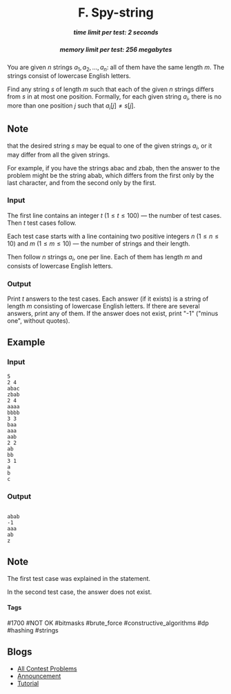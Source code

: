 <h1 style='text-align: center;'> F. Spy-string</h1>

<h5 style='text-align: center;'>time limit per test: 2 seconds</h5>
<h5 style='text-align: center;'>memory limit per test: 256 megabytes</h5>

You are given $n$ strings $a_1, a_2, \ldots, a_n$: all of them have the same length $m$. The strings consist of lowercase English letters.

Find any string $s$ of length $m$ such that each of the given $n$ strings differs from $s$ in at most one position. Formally, for each given string $a_i$, there is no more than one position $j$ such that $a_i[j] \ne s[j]$.

## Note

 that the desired string $s$ may be equal to one of the given strings $a_i$, or it may differ from all the given strings.

For example, if you have the strings abac and zbab, then the answer to the problem might be the string abab, which differs from the first only by the last character, and from the second only by the first.

### Input

The first line contains an integer $t$ ($1 \le t \le 100$) — the number of test cases. Then $t$ test cases follow.

Each test case starts with a line containing two positive integers $n$ ($1 \le n \le 10$) and $m$ ($1 \le m \le 10$) — the number of strings and their length.

Then follow $n$ strings $a_i$, one per line. Each of them has length $m$ and consists of lowercase English letters.

### Output

Print $t$ answers to the test cases. Each answer (if it exists) is a string of length $m$ consisting of lowercase English letters. If there are several answers, print any of them. If the answer does not exist, print "-1" ("minus one", without quotes).

## Example

### Input


```text
5
2 4
abac
zbab
2 4
aaaa
bbbb
3 3
baa
aaa
aab
2 2
ab
bb
3 1
a
b
c
```
### Output


```text

abab
-1
aaa
ab
z
```
## Note

The first test case was explained in the statement.

In the second test case, the answer does not exist.



#### Tags 

#1700 #NOT OK #bitmasks #brute_force #constructive_algorithms #dp #hashing #strings 

## Blogs
- [All Contest Problems](../Codeforces_Round_644_(Div._3).md)
- [Announcement](../blogs/Announcement.md)
- [Tutorial](../blogs/Tutorial.md)
